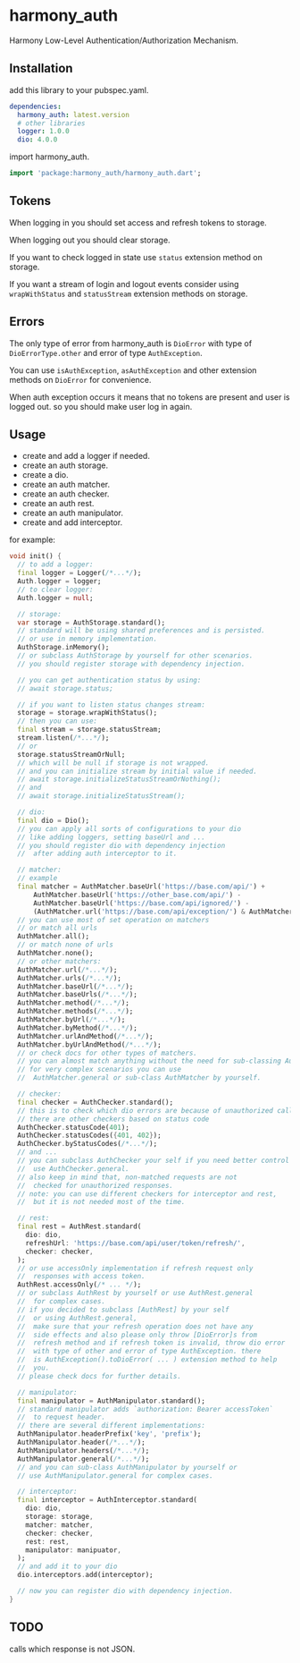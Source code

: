 # harmony_auth

Harmony Low-Level Authentication/Authorization Mechanism.

## Installation

add this library to your pubspec.yaml.

```yaml
dependencies:
  harmony_auth: latest.version
  # other libraries
  logger: 1.0.0
  dio: 4.0.0
```

import harmony_auth.

```dart
import 'package:harmony_auth/harmony_auth.dart';
```

## Tokens

When logging in you should set access and refresh tokens to storage.

When logging out you should clear storage.

If you want to check logged in state use `status` extension method on storage.

If you want a stream of login and logout events consider using `wrapWithStatus` and
`statusStream` extension methods on storage.

## Errors

The only type of error from harmony_auth is `DioError` with type of `DioErrorType.other` and error of
type `AuthException`.

You can use `isAuthException`, `asAuthException` and other extension methods on `DioError` for convenience.

When auth exception occurs it means that no tokens are present and user is logged out. so you should make user log in
again.

## Usage

- create and add a logger if needed.
- create an auth storage.
- create a dio.
- create an auth matcher.
- create an auth checker.
- create an auth rest.
- create an auth manipulator.
- create and add interceptor.

for example:

```dart
void init() {
  // to add a logger:
  final logger = Logger(/*...*/);
  Auth.logger = logger;
  // to clear logger:
  Auth.logger = null;

  // storage:
  var storage = AuthStorage.standard();
  // standard will be using shared preferences and is persisted.
  // or use in memory implementation.
  AuthStorage.inMemory();
  // or subclass AuthStorage by yourself for other scenarios.
  // you should register storage with dependency injection.

  // you can get authentication status by using:
  // await storage.status;

  // if you want to listen status changes stream:
  storage = storage.wrapWithStatus();
  // then you can use:
  final stream = storage.statusStream;
  stream.listen(/*...*/);
  // or
  storage.statusStreamOrNull;
  // which will be null if storage is not wrapped.
  // and you can initialize stream by initial value if needed.
  // await storage.initializeStatusStreamOrNothing();
  // and
  // await storage.initializeStatusStream();

  // dio:
  final dio = Dio();
  // you can apply all sorts of configurations to your dio
  // like adding loggers, setting baseUrl and ...
  // you should register dio with dependency injection
  //  after adding auth interceptor to it.

  // matcher:
  // example
  final matcher = AuthMatcher.baseUrl('https://base.com/api/') +
      AuthMatcher.baseUrl('https://other_base.com/api/') -
      AuthMatcher.baseUrl('https://base.com/api/ignored/') -
      (AuthMatcher.url('https://base.com/api/exception/') & AuthMatcher.method('GET'));
  // you can use most of set operation on matchers
  // or match all urls
  AuthMatcher.all();
  // or match none of urls
  AuthMatcher.none();
  // or other matchers:
  AuthMatcher.url(/*...*/);
  AuthMatcher.urls(/*...*/);
  AuthMatcher.baseUrl(/*...*/);
  AuthMatcher.baseUrls(/*...*/);
  AuthMatcher.method(/*...*/);
  AuthMatcher.methods(/*...*/);
  AuthMatcher.byUrl(/*...*/);
  AuthMatcher.byMethod(/*...*/);
  AuthMatcher.urlAndMethod(/*...*/);
  AuthMatcher.byUrlAndMethod(/*...*/);
  // or check docs for other types of matchers.
  // you can almost match anything without the need for sub-classing AuthMatcher.
  // for very complex scenarios you can use
  //  AuthMatcher.general or sub-class AuthMatcher by yourself.

  // checker:
  final checker = AuthChecker.standard();
  // this is to check which dio errors are because of unauthorized call.
  // there are other checkers based on status code
  AuthChecker.statusCode(401);
  AuthChecker.statusCodes({401, 402});
  AuthChecker.byStatusCodes(/*...*/);
  // and ...
  // you can subclass AuthChecker your self if you need better control or
  //  use AuthChecker.general.
  // also keep in mind that, non-matched requests are not
  //  checked for unauthorized responses.
  // note: you can use different checkers for interceptor and rest,
  //  but it is not needed most of the time.

  // rest:
  final rest = AuthRest.standard(
    dio: dio,
    refreshUrl: 'https://base.com/api/user/token/refresh/',
    checker: checker,
  );
  // or use accessOnly implementation if refresh request only
  //  responses with access token.
  AuthRest.accessOnly(/* ... */);
  // or subclass AuthRest by yourself or use AuthRest.general
  //  for complex cases.
  // if you decided to subclass [AuthRest] by your self
  //  or using AuthRest.general,
  //  make sure that your refresh operation does not have any
  //  side effects and also please only throw [DioError]s from
  //  refresh method and if refresh token is invalid, throw dio error
  //  with type of other and error of type AuthException. there
  //  is AuthException().toDioError( ... ) extension method to help
  //  you.
  // please check docs for further details.

  // manipulator:
  final manipulator = AuthManipulator.standard();
  // standard manipulator adds `authorization: Bearer accessToken`
  //  to request header.
  // there are several different implementations:
  AuthManipulator.headerPrefix('key', 'prefix');
  AuthManipulator.header(/*...*/);
  AuthManipulator.headers(/*...*/);
  AuthManipulator.general(/*...*/);
  // and you can sub-class AuthManipulator by yourself or
  // use AuthManipulator.general for complex cases.

  // interceptor:
  final interceptor = AuthInterceptor.standard(
    dio: dio,
    storage: storage,
    matcher: matcher,
    checker: checker,
    rest: rest,
    manipulator: manipuator,
  );
  // and add it to your dio
  dio.interceptors.add(interceptor);

  // now you can register dio with dependency injection.
}
```

## TODO

calls which response is not JSON.
